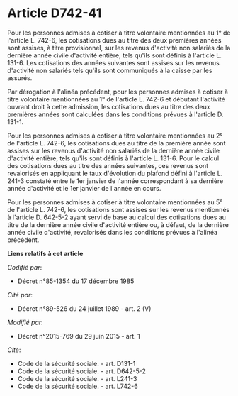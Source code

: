 # Article D742-41

Pour les personnes admises à cotiser à titre volontaire mentionnées au 1° de l'article L. 742-6, les cotisations dues au
titre des deux premières années sont assises, à titre provisionnel, sur les revenus d'activité non salariés de la dernière
année civile d'activité entière, tels qu'ils sont définis à l'article L. 131-6. Les cotisations des années suivantes sont
assises sur les revenus d'activité non salariés tels qu'ils sont communiqués à la caisse par les assurés. 

Par dérogation à l'alinéa précédent, pour les personnes admises à cotiser à titre volontaire mentionnées au 1° de l'article
L. 742-6 et débutant l'activité ouvrant droit à cette admission, les cotisations dues au titre des deux premières années sont
calculées dans les conditions prévues à l'article D. 131-1. 

Pour les personnes admises à cotiser à titre volontaire mentionnées au 2° de l'article L. 742-6, les cotisations dues au
titre de la première année sont assises sur les revenus d'activité non salariés de la dernière année civile d'activité
entière, tels qu'ils sont définis à l'article L. 131-6. Pour le calcul des cotisations dues au titre des années suivantes,
ces revenus sont revalorisés en appliquant le taux d'évolution du plafond défini à l'article L. 241-3 constaté entre le 1er
janvier de l'année correspondant à sa dernière année d'activité et le 1er janvier de l'année en cours. 

Pour les personnes admises à cotiser à titre volontaire mentionnées au 5° de l'article L. 742-6, les cotisations sont assises
sur les revenus mentionnés à l'article D. 642-5-2 ayant servi de base au calcul des cotisations dues au titre de la dernière
année civile d'activité entière ou, à défaut, de la dernière année civile d'activité, revalorisés dans les conditions prévues
à l'alinéa précédent.

**Liens relatifs à cet article**

_Codifié par_:

  - Décret n°85-1354 du 17 décembre 1985

_Cité par_:

  - Décret n°89-526 du 24 juillet 1989 - art. 2 (V)

_Modifié par_:

  - Décret n°2015-769 du 29 juin 2015 - art. 1

_Cite_:

  - Code de la sécurité sociale. - art. D131-1
  - Code de la sécurité sociale. - art. D642-5-2
  - Code de la sécurité sociale. - art. L241-3
  - Code de la sécurité sociale. - art. L742-6
